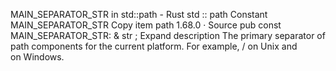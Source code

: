 MAIN_SEPARATOR_STR in std::path - Rust
std
::
path
Constant
MAIN_SEPARATOR_STR
Copy item path
1.68.0
·
Source
pub const MAIN_SEPARATOR_STR: &
str
;
Expand description
The primary separator of path components for the current platform.
For example,
/
on Unix and
\
on Windows.